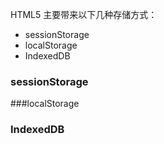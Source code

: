 HTML5 主要带来以下几种存储方式：

- sessionStorage
- localStorage
- IndexedDB



### sessionStorage



###localStorage



### IndexedDB

